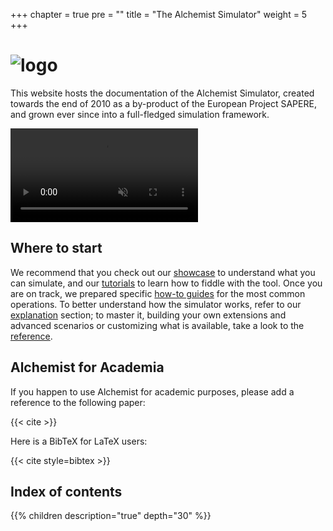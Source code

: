 +++
chapter = true
pre = ""
title = "The Alchemist Simulator"
weight = 5
+++

# ![logo](images/logo-text-path.svg)

This website hosts the documentation of the Alchemist Simulator,
created towards the end of 2010 as a by-product of the European Project SAPERE,
and grown ever since into a full-fledged simulation framework.

<video loop playsinline autoplay muted style="max-width: 100%; display: inline-block; ">
  <source src="home-animation.mp4" type="video/mp4">
  If your browser supported the video tag, there would be a nice video.
</video>

## Where to start

We recommend that you check out our [showcase](showcase) to understand what you can simulate,
and our [tutorials](tutorials) to learn how to fiddle with the tool.
Once you are on track, we prepared specific [how-to guides](howtos) for the most common operations.
To better understand how the simulator works, refer to our [explanation](explanation) section;
to master it, building your own extensions and advanced scenarios or customizing what is available,
take a look to the [reference](reference).

## Alchemist for Academia

If you happen to use Alchemist for academic purposes,
please add a reference to the following paper:

{{< cite >}}

Here is a BibTeX for LaTeX users:

{{< cite style=bibtex >}}

## Index of contents

{{% children description="true" depth="30" %}}
